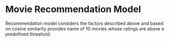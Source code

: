 # Movie Recommendation Model
Recommendation model considers the factors described above and based on cosine similarity provides name of 10 movies whose ratings are above a predefined threshold.
